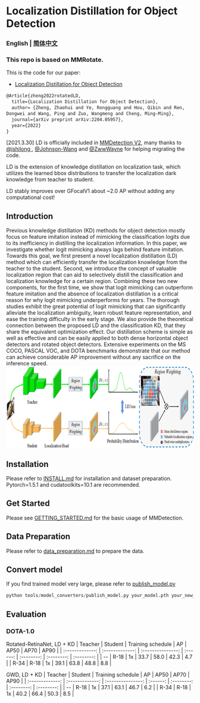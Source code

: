 # Localization Distillation for Object Detection 

### English | [简体中文](README_zh-CN.md)

### This repo is based on MMRotate.

This is the code for our paper:
 - [Localization Distillation for Object Detection](https://arxiv.org/abs/2204.05957)
```
@Article{zheng2022rotatedLD,
  title={Localization Distillation for Object Detection},
  author= {Zheng, Zhaohui and Ye, Rongguang and Hou, Qibin and Ren, Dongwei and Wang, Ping and Zuo, Wangmeng and Cheng, Ming-Ming},
  journal={arXiv preprint arXiv:2204.05957},
  year={2022}
}
```

[2021.3.30] LD is officially included in [MMDetection V2](https://github.com/open-mmlab/mmdetection/tree/master/configs/ld), many thanks to [@jshilong
](https://github.com/jshilong), [@Johnson-Wang](https://github.com/Johnson-Wang) and [@ZwwWayne](https://github.com/ZwwWayne) for helping migrating the code.

LD is the extension of knowledge distillation on localization task, which utilizes the learned bbox distributions to transfer the localization dark knowledge from teacher to student.

LD stably improves over GFocalV1 about ~2.0 AP without adding any computational cost! 

## Introduction

Previous knowledge distillation (KD) methods for object detection mostly focus on feature imitation instead of mimicking the classification logits due to its inefficiency in distilling the localization information. 
In this paper, we investigate whether logit mimicking always lags behind feature imitation. 
Towards this goal, we first present a novel localization distillation (LD) method which can efficiently transfer the localization knowledge from the teacher to the student. 
Second, we introduce the concept of valuable localization region that can aid to selectively distill the classification and localization knowledge for a certain region. 
Combining these two new components, for the first time, we show that logit mimicking can outperform feature imitation and the absence of localization distillation is a critical reason for why logit mimicking underperforms for years. 
The thorough studies exhibit the great potential of logit mimicking that can significantly alleviate the localization ambiguity, learn robust feature representation, and ease the training difficulty in the early stage. 
We also provide the theoretical connection between the proposed LD and the classification KD, that they share the equivalent optimization effect. 
Our distillation scheme is simple as well as effective and can be easily applied to both dense horizontal object detectors and rotated object detectors. 
Extensive experiments on the MS COCO, PASCAL VOC, and DOTA benchmarks demonstrate that our method can achieve considerable AP improvement without any sacrifice on the inference speed.
<img src="LD.png" height="220" align="middle"/>


## Installation

Please refer to [INSTALL.md](docs/en/install.md) for installation and dataset preparation. Pytorch=1.5.1 and cudatoolkits=10.1 are recommended.

## Get Started

Please see [GETTING_STARTED.md](docs/en/get_started.md) for the basic usage of MMDetection.

## Data Preparation

Please refer to [data_preparation.md](tools/data/README.md) to prepare the data.

## Convert model

If you find trained model very large, please refer to [publish_model.py](tools/model_converters/publish_model.py)

```python
python tools/model_converters/publish_model.py your_model.pth your_new_model.pth
```

## Evaluation

###  DOTA-1.0
  Rotated-RetinaNet, LD + KD
  |     Teacher     |     Student     | Training schedule |    AP    |    AP50    |    AP70    |    AP90    |
  | :-------------: | :-------------: | :---------------: | :------: | :--------: | :--------: | :--------: |
  |       --        |      R-18       |        1x         |   33.7   |    58.0    |    42.3    |    4.7     |
  |      R-34       |      R-18       |        1x         |   39.1   |    63.8    |    48.8    |    8.8     |
  
  GWD, LD + KD
  |     Teacher     |     Student     | Training schedule |    AP    |    AP50    |    AP70    |    AP90    |
  | :-------------: | :-------------: | :---------------: | :------: | :--------: | :--------: | :--------: |
  |       --        |      R-18       |        1x         |   37.1   |    63.1    |    46.7    |    6.2     |
  |      R-34       |      R-18       |        1x         |   40.2   |    66.4    |    50.3    |    8.5     |
 
